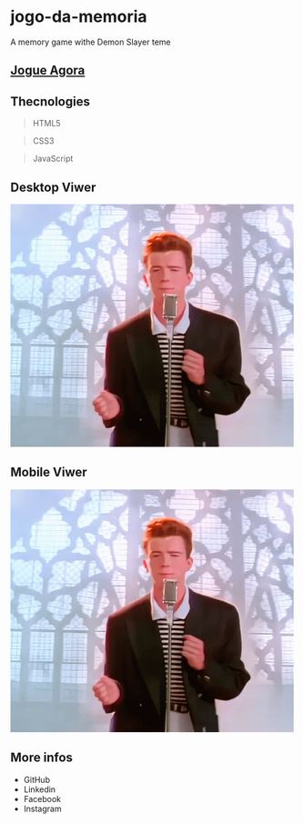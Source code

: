 # jogo-da-memoria
<p>A memory game withe Demon Slayer teme</p>

## <a href="">Jogue Agora</a>

## Thecnologies
> HTML5

> CSS3

> JavaScript

## Desktop Viwer
<img src="./assets/nggyu.gif" alt="">

## Mobile Viwer
<img src="./assets/nggyu.gif" alt="">

## More infos
* GitHub
* Linkedin
* Facebook
* Instagram